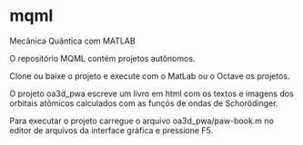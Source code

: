 # mqml
Mecânica Quântica com MATLAB

O repositório MQML contém projetos autônomos.

Clone ou baixe o projeto e execute com o MatLab ou o Octave os projetos.

O projeto oa3d_pwa escreve um livro em html com os textos e imagens dos orbitais atômicos calculados com as funçõs de ondas de Schorödinger. 

Para executar o projeto carregue o arquivo oa3d_pwa/paw-book.m no editor de arquivos da interface gráfica e pressione F5.
